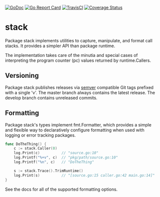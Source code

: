 [![GoDoc](https://godoc.org/utils/go-stack/stack?status.svg)](https://godoc.org/utils/go-stack/stack)
[![Go Report Card](https://goreportcard.com/badge/go-stack/stack)](https://goreportcard.com/report/go-stack/stack)
[![TravisCI](https://travis-ci.org/go-stack/stack.svg?branch=master)](https://travis-ci.org/go-stack/stack)
[![Coverage Status](https://coveralls.io/repos/github/go-stack/stack/badge.svg?branch=master)](https://coveralls.io/github/go-stack/stack?branch=master)

# stack

Package stack implements utilities to capture, manipulate, and format call
stacks. It provides a simpler API than package runtime.

The implementation takes care of the minutia and special cases of interpreting
the program counter (pc) values returned by runtime.Callers.

## Versioning

Package stack publishes releases via [semver](http://semver.org/) compatible Git
tags prefixed with a single 'v'. The master branch always contains the latest
release. The develop branch contains unreleased commits.

## Formatting

Package stack's types implement fmt.Formatter, which provides a simple and
flexible way to declaratively configure formatting when used with logging or
error tracking packages.

```go
func DoTheThing() {
    c := stack.Caller(0)
    log.Print(c)          // "source.go:10"
    log.Printf("%+v", c)  // "pkg/path/source.go:10"
    log.Printf("%n", c)   // "DoTheThing"

    s := stack.Trace().TrimRuntime()
    log.Print(s)          // "[source.go:15 caller.go:42 main.go:14]"
}
```

See the docs for all of the supported formatting options.
